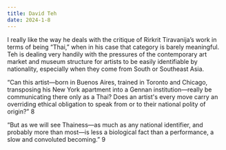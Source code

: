 ```yaml
---
title: David Teh
date: 2024-1-8
---
```


I really like the way he deals with the critique of Rirkrit Tiravanija’s work in terms of being “Thai,” when in his case that category is barely meaningful. Teh is dealing very handily with the pressures of the contemporary art market and museum structure for artists to be easily identifiable by nationality, especially when they come from South or Southeast Asia. 

“Can this artist—born in Buenos Aires, trained in Toronto and Chicago, transposing his New York apartment into a Gennan institution—really be communicating there only as a Thai? Does an artist's every move carry an overriding ethical obligation to speak from or to their national polity of origin?” 8

“But as we will see Thainess—as much as any national identifier, and probably more than most—is less a biological fact than a performance, a slow and convoluted becoming.” 9  